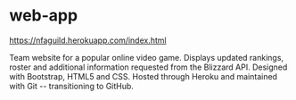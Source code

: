 # web-app
https://nfaguild.herokuapp.com/index.html


Team website for a popular online video game. 
Displays updated rankings, roster and additional information requested from the Blizzard API. 
Designed with Bootstrap, HTML5 and CSS. 
Hosted through Heroku and maintained with Git -- transitioning to GitHub.
